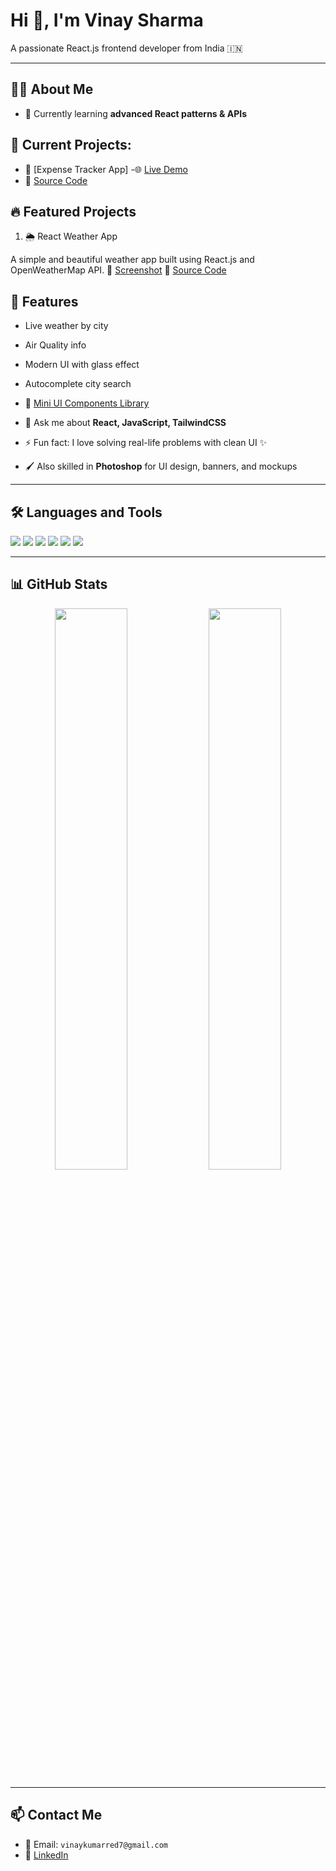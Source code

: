 # Hi 👋, I'm Vinay Sharma  
A passionate React.js frontend developer from India 🇮🇳

---

## 👨‍💻 About Me  
- 🌱 Currently learning **advanced React patterns & APIs**  
## 🔨 Current Projects:
  - 🧾 [Expense Tracker App]
  -🌐 [Live Demo](https://expense-tracker-six-weld-74.vercel.app) 
  - 📂 [Source Code](https://github.com/visiblevinay/expense-tracker)

## 🔥 Featured Projects

1. 🌦️ React Weather App

A simple and beautiful weather app built using React.js and OpenWeatherMap API.
🔗 [Screenshot](https://github.com/visiblevinay/Reactjs-Weather-App/blob/main/preview.png?raw=true)
📂 [Source Code](https://github.com/visiblevinay/weather-app)

## 🚀 Features
- Live weather by city
- Air Quality info
- Modern UI with glass effect
- Autocomplete city search


- 🧰 [Mini UI Components Library](https://github.com/visiblevinay/ui-components)

  
- 💬 Ask me about **React, JavaScript, TailwindCSS**  
- ⚡ Fun fact: I love solving real-life problems with clean UI ✨  
- 🖌️ Also skilled in **Photoshop** for UI design, banners, and mockups

---

## 🛠️ Languages and Tools  
<p align="left">
  <img src="https://img.shields.io/badge/React-20232A?style=flat&logo=react&logoColor=61DAFB"/>
  <img src="https://img.shields.io/badge/Tailwind_CSS-38B2AC?style=flat&logo=tailwind-css&logoColor=white"/>
  <img src="https://img.shields.io/badge/JavaScript-yellow?style=flat&logo=javascript&logoColor=black"/>
  <img src="https://img.shields.io/badge/HTML5-E34F26?style=flat&logo=html5&logoColor=white"/>
  <img src="https://img.shields.io/badge/CSS3-1572B6?style=flat&logo=css3&logoColor=white"/>
  <img src="https://img.shields.io/badge/Photoshop-31A8FF?style=flat&logo=adobe-photoshop&logoColor=white"/>
</p>

---

## 📊 GitHub Stats  
<p align="center">
  <img src="https://github-readme-stats.vercel.app/api?username=visiblevinay&show_icons=true&theme=radical" width="48%"/>
  <img src="https://github-readme-streak-stats.herokuapp.com?user=visiblevinay&theme=radical" width="48%"/>
</p>

---

## 📫 Contact Me  
- 📧 Email: `vinaykumarred7@gmail.com`  
- 🔗 [LinkedIn](https://www.linkedin.com/in/vinay-kumar-5a22b0228/)
